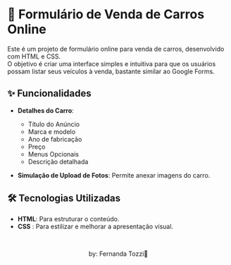 # 🚗 Formulário de Venda de Carros Online

Este é um projeto de formulário online para venda de carros, desenvolvido com HTML e CSS. <br>
O objetivo é criar uma interface simples e intuitiva para que os usuários possam listar seus veículos à venda, bastante similar ao Google Forms.

## ✨ Funcionalidades

- **Detalhes do Carro**:
  
  - Título do Anúncio
  - Marca e modelo
  - Ano de fabricação
  - Preço
  - Menus Opcionais
  - Descrição detalhada
- **Simulação de Upload de Fotos**: Permite anexar imagens do carro.

## 🛠️ Tecnologias Utilizadas

- **HTML**: Para estruturar o conteúdo.
- **CSS** : Para estilizar e melhorar a apresentação visual.
<br>
<p align="center">
  by: Fernanda Tozzi💜
</p>
